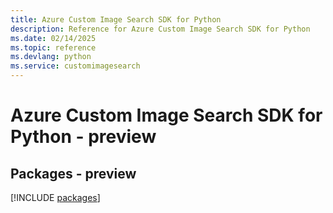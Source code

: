 ```yaml
---
title: Azure Custom Image Search SDK for Python
description: Reference for Azure Custom Image Search SDK for Python
ms.date: 02/14/2025
ms.topic: reference
ms.devlang: python
ms.service: customimagesearch
---
```

# Azure Custom Image Search SDK for Python - preview
## Packages - preview
[!INCLUDE [packages](custom-image-search-index.md)]